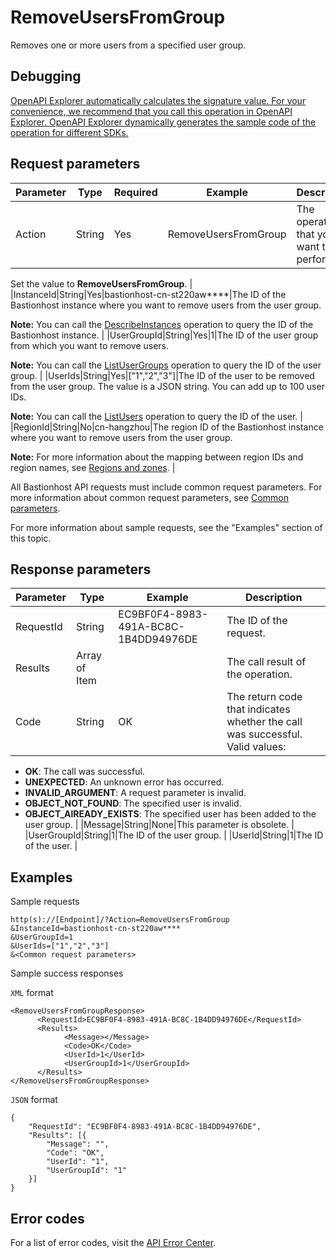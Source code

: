 # RemoveUsersFromGroup

Removes one or more users from a specified user group.

## Debugging

[OpenAPI Explorer automatically calculates the signature value. For your convenience, we recommend that you call this operation in OpenAPI Explorer. OpenAPI Explorer dynamically generates the sample code of the operation for different SDKs.](https://api.aliyun.com/#product=Yundun-bastionhost&api=RemoveUsersFromGroup&type=RPC&version=2019-12-09)

## Request parameters

|Parameter|Type|Required|Example|Description|
|---------|----|--------|-------|-----------|
|Action|String|Yes|RemoveUsersFromGroup|The operation that you want to perform.

 Set the value to **RemoveUsersFromGroup**. |
|InstanceId|String|Yes|bastionhost-cn-st220aw\*\*\*\*|The ID of the Bastionhost instance where you want to remove users from the user group.

 **Note:** You can call the [DescribeInstances](~~153281~~) operation to query the ID of the Bastionhost instance. |
|UserGroupId|String|Yes|1|The ID of the user group from which you want to remove users.

 **Note:** You can call the [ListUserGroups](~~204509~~) operation to query the ID of the user group. |
|UserIds|String|Yes|\["1","2","3"\]|The ID of the user to be removed from the user group. The value is a JSON string. You can add up to 100 user IDs.

 **Note:** You can call the [ListUsers](~~204522~~) operation to query the ID of the user. |
|RegionId|String|No|cn-hangzhou|The region ID of the Bastionhost instance where you want to remove users from the user group.

 **Note:** For more information about the mapping between region IDs and region names, see [Regions and zones](~~40654~~). |

All Bastionhost API requests must include common request parameters. For more information about common request parameters, see [Common parameters](~~148139~~).

For more information about sample requests, see the "Examples" section of this topic.

## Response parameters

|Parameter|Type|Example|Description|
|---------|----|-------|-----------|
|RequestId|String|EC9BF0F4-8983-491A-BC8C-1B4DD94976DE|The ID of the request. |
|Results|Array of Item| |The call result of the operation. |
|Code|String|OK|The return code that indicates whether the call was successful. Valid values:

 -   **OK**: The call was successful.
-   **UNEXPECTED**: An unknown error has occurred.
-   **INVALID\_ARGUMENT**: A request parameter is invalid.
-   **OBJECT\_NOT\_FOUND**: The specified user is invalid.
-   **OBJECT\_AlREADY\_EXISTS**: The specified user has been added to the user group. |
|Message|String|None|This parameter is obsolete. |
|UserGroupId|String|1|The ID of the user group. |
|UserId|String|1|The ID of the user. |

## Examples

Sample requests

```
http(s)://[Endpoint]/?Action=RemoveUsersFromGroup
&InstanceId=bastionhost-cn-st220aw****
&UserGroupId=1
&UserIds=["1","2","3"]
&<Common request parameters>
```

Sample success responses

`XML` format

```
<RemoveUsersFromGroupResponse>
      <RequestId>EC9BF0F4-8983-491A-BC8C-1B4DD94976DE</RequestId>
      <Results>
            <Message></Message>
            <Code>OK</Code>
            <UserId>1</UserId>
            <UserGroupId>1</UserGroupId>
      </Results>
</RemoveUsersFromGroupResponse>
```

`JSON` format

```
{
	"RequestId": "EC9BF0F4-8983-491A-BC8C-1B4DD94976DE",
	"Results": [{
		"Message": "",
		"Code": "OK",
		"UserId": "1",
		"UserGroupId": "1"
	}]
}
```

## Error codes

For a list of error codes, visit the [API Error Center](https://error-center.alibabacloud.com/status/product/Yundun-bastionhost).

